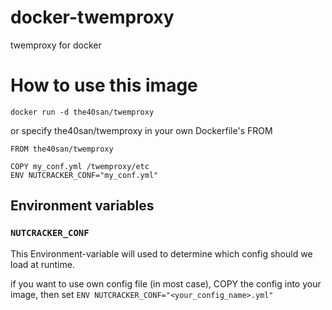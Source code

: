 # docker-twemproxy
twemproxy for docker

# How to use this image

```
docker run -d the40san/twemproxy
```

or specify the40san/twemproxy in your own Dockerfile's FROM

```
FROM the40san/twemproxy

COPY my_conf.yml /twemproxy/etc
ENV NUTCRACKER_CONF="my_conf.yml"
```

## Environment variables

### `NUTCRACKER_CONF`
This Environment-variable will used to determine which config should we load at runtime.

if you want to use own config file (in most case), COPY the config into your image, then set `ENV NUTCRACKER_CONF="<your_config_name>.yml"`
